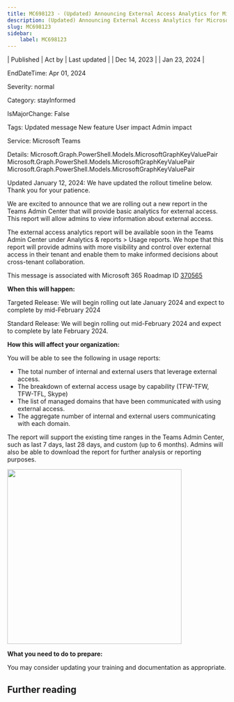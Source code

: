 ```yaml
---
title: MC698123 - (Updated) Announcing External Access Analytics for Microsoft Teams
description: (Updated) Announcing External Access Analytics for Microsoft Teams
slug: MC698123
sidebar:
    label: MC698123
---
```


| Published | Act by | Last updated |
| Dec 14, 2023 |  | Jan 23, 2024 |

EndDateTime: Apr 01, 2024

Severity: normal

Category: stayInformed

IsMajorChange: False

Tags: Updated message New feature User impact Admin impact

Service: Microsoft Teams

Details: Microsoft.Graph.PowerShell.Models.MicrosoftGraphKeyValuePair Microsoft.Graph.PowerShell.Models.MicrosoftGraphKeyValuePair Microsoft.Graph.PowerShell.Models.MicrosoftGraphKeyValuePair

<p>Updated January 12, 2024: We have updated the rollout timeline below. Thank you for your patience.</p><p>We are excited to announce that we are rolling out a new report in the Teams Admin Center that will provide basic analytics for external access. This report will allow admins to view information about external access.</p><p>The external access analytics report will be available soon in the Teams Admin Center under Analytics &amp; reports &gt; Usage reports. We hope that this report will provide admins with more visibility and control over external access in their tenant and enable them to make informed decisions about cross-tenant collaboration.</p>
<p>This message is associated with Microsoft 365 Roadmap ID <a href="https://www.microsoft.com/microsoft-365/roadmap?rtc=1%26filters=&amp;searchterms=370565" target="_blank">370565</a></p>
<p><b>When this will happen:</b></p><p>Targeted Release: We will begin rolling out late January 2024 and expect to complete by mid-February 2024
</p><p>Standard Release: We will begin rolling out mid-February 2024 and expect to complete by late February 2024.</p><p><b>How this will affect your organization:</b></p>

<p>You will be able to see the following in usage reports:&nbsp;</p><ul><li>The total number of internal and external users that leverage external access.</li><li>The breakdown of external access usage by capability (TFW-TFW, TFW-TFL, Skype)</li><li>The list of managed domains that have been communicated with using external access.</li><li>The aggregate number of internal and external users communicating with each domain.</li></ul><p>The report will support the existing time ranges in the Teams Admin Center, such as last 7 days, last 28 days, and custom (up to 6 months). Admins will also be able to download the report for further analysis or reporting purposes.</p><p><img src="https://img-prod-cms-rt-microsoft-com.akamaized.net/cms/api/am/imageFileData/RW1fPYS?ver=0933" style="width: 400px;"><br></p><p><b>What you need to do to prepare:</b></p>
<p>You may consider updating your training and documentation as appropriate.</p>

## Further reading
